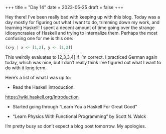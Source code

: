 +++
title = "Day 14"
date = 2023-05-25
draft = false
+++

Hey there! I’ve been really bad with keeping up with this blog. Today was a day mostly for figuring out what I want to do, trimming down my work, and learning Haskell! I spent a decent amount of time going over the strange idiosyncrasies of Haskell and trying to internalize them. Perhaps the most confusing one for me is this one:

```haskell
[x+y | x <- [1,2], y <- [1,2]]
```

This weirdly evaluates to \[2,3,3,4\] if I’m correct. I practiced German again today, which was nice, but I don’t really think I’ve figured out what I want to do with it long term.

Here’s a list of what I was up to:

- Read the Haskell introduction.

<https://wiki.haskell.org/Introduction>

- Started going through “Learn You a Haskell For Great Good”

- “Learn Physics With Functional Programming” by Scott N. Walck

I’m pretty busy so don’t expect a blog post tomorrow. My apologies.

